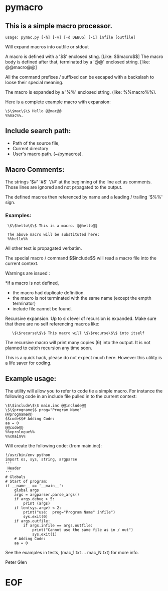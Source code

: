 # pymacro

## This is a simple macro processor.

    usage: pymac.py [-h] [-v] [-d DEBUG] [-i] infile [outfile]

 Will expand macros into outfile or stdout

A macro is defined with a '\$\$' enclosed sting. [Like: \$\$macro\$\$]
The macro body is defined after that, terminated by a '@@' enclosed
string. [like: @@macro@@]

All the command prefixes / suffixed can be escaped with a backslash to
loose their special meaning.

The macro is expanded by a '%%' enclosed string. (like: %%macro%%).

Here is a complete example macro with expansion:

    \$\$mac\$\$ Hello @@mac@@
    %%mac%%.

## Include search path:

 * Path of the source file,
 * Current directory
 * User's macro path. (~/pymacros).

## Macro Comments:

The strings '$#' '#$' '//#' at the beginning of the line act  as comments.
Those lines are ignored and not prpagated to the output.

The defined macros then referenced by name and a leading / trailing '$%%' sign.

### Examples:

     \$\$hello\$\$ This is a macro. @@hello@@

     The above macro will be substituted here:
     %%hello%%

All other text is propagated verbatim.

 The special macro / command \$\$include\$\$ will read a macro file into the current
context.

Warnings are issued :

 *if a macro is not defined,
 * the macro had duplicate definition.
 * the macro is not terminated with the same name (except the empth terminator)
 * include file cannot be found.

  Recursive expansion. Up to six level of recursion is expanded. Make sure that there
are no self referencing macros like:

       \$\$recurse\$\$ This macro will \$\$recurse\$\$ into itself

  The recursive macro will print many copies (6) into the output. It is not planned to
catch recursion any time soon.

This is a quick hack, please do not expect much here. However this utility is a
life saver for coding.

## Example usage:

  The utility will allow you to refer to code tie a simple macro. For instance the
following code in an include file pulled in to the current context:

    \$\$include\$\$ main.inc @@include@@
    \$\$progname$$ prog="Program Name"
    @@progname@@
    $$code$$# Adding Code:
    aa = 0
    @@code@@
    %%xprologue%%
    %%xmain%%

Will create the following code: (from main.inc):

    !/usr/bin/env python
    import os, sys, string, argparse
    '''
     Header
    '''
    # Globals
    # Start of program:
    if __name__ == '__main__':
        global args
        args = argparser.parse_args()
        if args.debug > 5:
            print (args)
        if len(sys.argv) < 2:
            print("use:  prog="Program Name" infile")
            sys.exit(0)
        if args.outfile:
            if args.infile == args.outfile:
                print("Cannot use the same file as in / out")
                sys.exit(1)
        # Adding Code:
        aa = 0

 See the examples in tests, (mac_1.txt ... mac_N.txt) for more info.

 Peter Glen

# EOF
